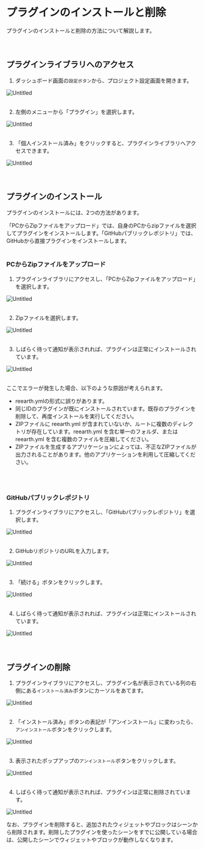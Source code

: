 # プラグインのインストールと削除

プラグインのインストールと削除の方法について解説します。
<br>
<br>
<br>

## プラグインライブラリへのアクセス

1. ダッシュボード画面の`設定ボタン`から、プロジェクト設定画面を開きます。

![Untitled](%E3%83%95%E3%82%9A%E3%83%A9%E3%82%AF%E3%82%99%E3%82%A4%E3%83%B3%E3%81%AE%E3%82%A4%E3%83%B3%E3%82%B9%E3%83%88%E3%83%BC%E3%83%AB%E3%81%A8%E5%89%8A%E9%99%A4%20137dd3fcf542414b8edd03f85178b60f/Untitled.png)
<br>
<br>

2. 左側のメニューから「プラグイン」を選択します。

![Untitled](%E3%83%95%E3%82%9A%E3%83%A9%E3%82%AF%E3%82%99%E3%82%A4%E3%83%B3%E3%81%AE%E3%82%A4%E3%83%B3%E3%82%B9%E3%83%88%E3%83%BC%E3%83%AB%E3%81%A8%E5%89%8A%E9%99%A4%20137dd3fcf542414b8edd03f85178b60f/Untitled%201.png)
<br>
<br>

3. 「個人インストール済み」をクリックすると、プラグインライブラリへアクセスできます。

![Untitled](%E3%83%95%E3%82%9A%E3%83%A9%E3%82%AF%E3%82%99%E3%82%A4%E3%83%B3%E3%81%AE%E3%82%A4%E3%83%B3%E3%82%B9%E3%83%88%E3%83%BC%E3%83%AB%E3%81%A8%E5%89%8A%E9%99%A4%20137dd3fcf542414b8edd03f85178b60f/Untitled%202.png)
<br>
<br>
<br>

## プラグインのインストール

プラグインのインストールには、2つの方法があります。

「PCからZipファイルをアップロード」では、自身のPCからzipファイルを選択してプラグインをインストールします。「GitHubパブリックレポジトリ」では、GitHubから直接プラグインをインストールします。
<br>
<br>

### PCからZipファイルをアップロード

1. プラグインライブラリにアクセスし、「PCからZipファイルをアップロード」を選択します。

![Untitled](%E3%83%95%E3%82%9A%E3%83%A9%E3%82%AF%E3%82%99%E3%82%A4%E3%83%B3%E3%81%AE%E3%82%A4%E3%83%B3%E3%82%B9%E3%83%88%E3%83%BC%E3%83%AB%E3%81%A8%E5%89%8A%E9%99%A4%20137dd3fcf542414b8edd03f85178b60f/Untitled%203.png)
<br>
<br>

2. Zipファイルを選択します。

![Untitled](%E3%83%95%E3%82%9A%E3%83%A9%E3%82%AF%E3%82%99%E3%82%A4%E3%83%B3%E3%81%AE%E3%82%A4%E3%83%B3%E3%82%B9%E3%83%88%E3%83%BC%E3%83%AB%E3%81%A8%E5%89%8A%E9%99%A4%20137dd3fcf542414b8edd03f85178b60f/Untitled%204.png)
<br>
<br>

3. しばらく待って通知が表示されれば、プラグインは正常にインストールされています。

![Untitled](%E3%83%95%E3%82%9A%E3%83%A9%E3%82%AF%E3%82%99%E3%82%A4%E3%83%B3%E3%81%AE%E3%82%A4%E3%83%B3%E3%82%B9%E3%83%88%E3%83%BC%E3%83%AB%E3%81%A8%E5%89%8A%E9%99%A4%20137dd3fcf542414b8edd03f85178b60f/Untitled%205.png)
<br>
<br>

ここでエラーが発生した場合、以下のような原因が考えられます。

- reearth.ymlの形式に誤りがあります。
- 同じIDのプラグインが既にインストールされています。既存のプラグインを削除して、再度インストールを実行してください。
- ZIPファイルに reearth.yml が含まれていないか、ルートに複数のディレクトリが存在しています。reearth.yml を含む単一のフォルダ、または reearth.yml を含む複数のファイルを圧縮してください。
- ZIPファイルを生成するアプリケーションによっては、不正なZIPファイルが出力されることがあります。他のアプリケーションを利用して圧縮してください。
<br>
<br>

### GitHubパブリックレポジトリ

1. プラグインライブラリにアクセスし、「GitHubパブリックレポジトリ」を選択します。

![Untitled](%E3%83%95%E3%82%9A%E3%83%A9%E3%82%AF%E3%82%99%E3%82%A4%E3%83%B3%E3%81%AE%E3%82%A4%E3%83%B3%E3%82%B9%E3%83%88%E3%83%BC%E3%83%AB%E3%81%A8%E5%89%8A%E9%99%A4%20137dd3fcf542414b8edd03f85178b60f/Untitled%206.png)
<br>
<br>

2. GitHubリポジトリのURLを入力します。

![Untitled](%E3%83%95%E3%82%9A%E3%83%A9%E3%82%AF%E3%82%99%E3%82%A4%E3%83%B3%E3%81%AE%E3%82%A4%E3%83%B3%E3%82%B9%E3%83%88%E3%83%BC%E3%83%AB%E3%81%A8%E5%89%8A%E9%99%A4%20137dd3fcf542414b8edd03f85178b60f/Untitled%207.png)
<br>
<br>

3. 「続ける」ボタンをクリックします。

![Untitled](%E3%83%95%E3%82%9A%E3%83%A9%E3%82%AF%E3%82%99%E3%82%A4%E3%83%B3%E3%81%AE%E3%82%A4%E3%83%B3%E3%82%B9%E3%83%88%E3%83%BC%E3%83%AB%E3%81%A8%E5%89%8A%E9%99%A4%20137dd3fcf542414b8edd03f85178b60f/Untitled%208.png)
<br>
<br>

4. しばらく待って通知が表示されれば、プラグインは正常にインストールされています。

![Untitled](%E3%83%95%E3%82%9A%E3%83%A9%E3%82%AF%E3%82%99%E3%82%A4%E3%83%B3%E3%81%AE%E3%82%A4%E3%83%B3%E3%82%B9%E3%83%88%E3%83%BC%E3%83%AB%E3%81%A8%E5%89%8A%E9%99%A4%20137dd3fcf542414b8edd03f85178b60f/Untitled%205.png)
<br>
<br>
<br>

## プラグインの削除

1. プラグインライブラリにアクセスし、プラグイン名が表示されている列の右側にある`インストール済み`ボタンにカーソルをあてます。

![Untitled](%E3%83%95%E3%82%9A%E3%83%A9%E3%82%AF%E3%82%99%E3%82%A4%E3%83%B3%E3%81%AE%E3%82%A4%E3%83%B3%E3%82%B9%E3%83%88%E3%83%BC%E3%83%AB%E3%81%A8%E5%89%8A%E9%99%A4%20137dd3fcf542414b8edd03f85178b60f/Untitled%209.png)
<br>
<br>

2. 「インストール済み」ボタンの表記が「アンインストール」に変わったら、`アンインストール`ボタンをクリックします。

![Untitled](%E3%83%95%E3%82%9A%E3%83%A9%E3%82%AF%E3%82%99%E3%82%A4%E3%83%B3%E3%81%AE%E3%82%A4%E3%83%B3%E3%82%B9%E3%83%88%E3%83%BC%E3%83%AB%E3%81%A8%E5%89%8A%E9%99%A4%20137dd3fcf542414b8edd03f85178b60f/Untitled%2010.png)
<br>
<br>

3. 表示されたポップアップの`アンインストール`ボタンをクリックします。

![Untitled](%E3%83%95%E3%82%9A%E3%83%A9%E3%82%AF%E3%82%99%E3%82%A4%E3%83%B3%E3%81%AE%E3%82%A4%E3%83%B3%E3%82%B9%E3%83%88%E3%83%BC%E3%83%AB%E3%81%A8%E5%89%8A%E9%99%A4%20137dd3fcf542414b8edd03f85178b60f/Untitled%2011.png)
<br>
<br>

4. しばらく待って通知が表示されれば、プラグインは正常に削除されています。

![Untitled](%E3%83%95%E3%82%9A%E3%83%A9%E3%82%AF%E3%82%99%E3%82%A4%E3%83%B3%E3%81%AE%E3%82%A4%E3%83%B3%E3%82%B9%E3%83%88%E3%83%BC%E3%83%AB%E3%81%A8%E5%89%8A%E9%99%A4%20137dd3fcf542414b8edd03f85178b60f/Untitled%2012.png)

なお、プラグインを削除すると、追加されたウィジェットやブロックはシーンから削除されます。削除したプラグインを使ったシーンをすでに公開している場合は、公開したシーンでウィジェットやブロックが動作しなくなります。
    
